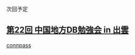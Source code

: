 次回予定

## [第22回 中国地方DB勉強会 in 出雲](events/event-022.html)

[connpass](https://dbstudychugoku.connpass.com/event/71462/)

